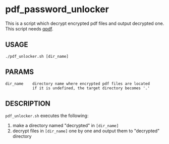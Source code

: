 # pdf_password_unlocker

This is a script which decrypt encrypted pdf files and output decrypted one.
This script needs [qpdf](https://github.com/qpdf/qpdf).

## USAGE

```
./pdf_unlocker.sh [dir_name]
```

## PARAMS

```
dir_name    directory name where encrypted pdf files are located
            if it is undefined, the target directory becomes '.'
```

## DESCRIPTION

`pdf_unlocker.sh` executes the following:

1. make a directory named "decrypted" in `[dir_name]`
2. decrypt files in `[dir_name]` one by one and output them to "decrypted" directory

